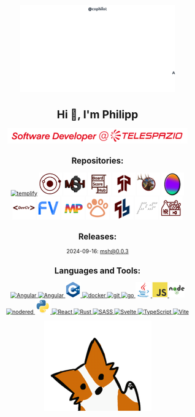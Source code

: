 <p align = "center">
<a target="_blank" href="https://philipp-bonin.com/">
    <img src="https://raw.githubusercontent.com/cophilot/.project-provider/main/out/banner.gif" alt="Banner" width = "80%"/>
    </a>
</p>

<h1 align="center">Hi 👋, I'm Philipp</h1>

<div align="center" class="job-box">
    <a target="_blank" href= "https://www.telespazio.de/en/">
        <img src="https://raw.githubusercontent.com/cophilot/cophilot/main/imgs/telespazio.png" alt="Software Developer at Telespazio Germany" height="40" />
    </a>
</div>

<h2 align="center">Repositories:</h2>

<p align="center">
<!--templify--><a target="_blank" href="https://github.com/cophilot/templify" target="_blank" rel="noreferrer"><img src="https://raw.githubusercontent.com/cophilot/templify/master/assets/logo.png" alt="templify" height="60" /></a>
<!--OrbitLab--><a target="_blank" href="https://github.com/cophilot/OrbitLab" target="_blank" rel="noreferrer"><img src="https://raw.githubusercontent.com/cophilot/OrbitLab/master/src/assets/logo_small.png" alt="OrbitLab" height="60" /></a>
<!--msh--><a target="_blank" href="https://github.com/cophilot/msh" target="_blank" rel="noreferrer"><img src="https://raw.githubusercontent.com/cophilot/msh/main/assets/logo.png" alt="msh" height="60" /></a>
<!--board-score-hub--><a target="_blank" href="https://github.com/cophilot/board-score-hub" target="_blank" rel="noreferrer"><img src="https://raw.githubusercontent.com/cophilot/board-score-hub/main/src/assets/logo-red.png" alt="board-score-hub" height="60" /></a>
<!--.project-provider--><a target="_blank" href="https://github.com/cophilot/.project-provider" target="_blank" rel="noreferrer"><img src="https://raw.githubusercontent.com/cophilot/.project-provider/main/assets/logo_small.png" alt=".project-provider" height="60" /></a>
<!--cascoria--><a target="_blank" href="https://github.com/cophilot/cascoria" target="_blank" rel="noreferrer"><img src="https://raw.githubusercontent.com/cophilot/cascoria/main/src/assets/logo.png" alt="cascoria" height="60" /></a>
<!--Color-Chicken--><a target="_blank" href="https://github.com/cophilot/Color-Chicken" target="_blank" rel="noreferrer"><img src="https://raw.githubusercontent.com/cophilot/Color-Chicken/master/src/assets/logo.png" alt="Color-Chicken" height="60" /></a>
<!--DevCv--><a target="_blank" href="https://github.com/cophilot/DevCv" target="_blank" rel="noreferrer"><img src="https://raw.githubusercontent.com/cophilot/DevCv/main/src/assets/logo.png" alt="DevCv" height="60" /></a>
<!--FlowVisor--><a target="_blank" href="https://github.com/cophilot/FlowVisor" target="_blank" rel="noreferrer"><img src="https://raw.githubusercontent.com/cophilot/FlowVisor/main/assets/logo_small.png" alt="FlowVisor" height="60" /></a>
<!--MyPortfolio--><a target="_blank" href="https://github.com/cophilot/MyPortfolio" target="_blank" rel="noreferrer"><img src="https://raw.githubusercontent.com/cophilot/MyPortfolio/master/src/assets/logo.png" alt="MyPortfolio" height="60" /></a>
<!--Petgram--><a target="_blank" href="https://github.com/cophilot/Petgram" target="_blank" rel="noreferrer"><img src="https://raw.githubusercontent.com/cophilot/Petgram/master/src/assets/img/logo_small.png" alt="Petgram" height="60" /></a>
<!--phil-online--><a target="_blank" href="https://github.com/cophilot/phil-online" target="_blank" rel="noreferrer"><img src="https://raw.githubusercontent.com/cophilot/phil-online/master/src/assets/logoPhilOnline.png" alt="phil-online" height="60" /></a>
<!--phil-shell--><a target="_blank" href="https://github.com/cophilot/phil-shell" target="_blank" rel="noreferrer"><img src="https://raw.githubusercontent.com/cophilot/phil-shell/master/src/assets/logo.png" alt="phil-shell" height="60" /></a>
<!--VSToolKit--><a target="_blank" href="https://github.com/cophilot/VSToolKit" target="_blank" rel="noreferrer"><img src="https://raw.githubusercontent.com/cophilot/VSToolKit/main/assets/logo.png" alt="VSToolKit" height="60" /></a>
</p>
<h2 align="center">Releases:</h2>
<p align="center">
<div align="center">2024-09-16: <a target="_blank" href="https://github.com/cophilot/msh/releases/latest">msh@0.0.3</a></div>
</p>
<h2 align="center">Languages and Tools:</h2>
<p align="center"> 
        <!--Angular-->
        <a target="_blank" href="https://angular.io/" target="_blank" rel="noreferrer"> 
            <img src="https://seeklogo.com/images/A/angular-icon-logo-5FC0C40EAC-seeklogo.com.png" alt="Angular" width="40" height="40" /> 
        </a>
        <!--Bash-->
        <a target="_blank" href="https://en.wikipedia.org/wiki/Bash_(Unix_shell)" target="_blank" rel="noreferrer"> 
            <img src="https://i0.wp.com/cachecrew.com/blog/wp-content/uploads/2023/03/kisspng-bash-shell-script-command-line-interface-z-shell-5b3df572212d73.0687702015307871861359.png?resize=150%2C150&ssl=1" alt="Angular" width="40" height="40" /> 
        </a>
        <!--C++-->
        <a target="_blank" href="https://www.w3schools.com/cpp/" target="_blank" rel="noreferrer">
            <img src="https://raw.githubusercontent.com/devicons/devicon/master/icons/cplusplus/cplusplus-original.svg" alt="cplusplus" width="40" height="40" />
        </a>
        <!--Docker-->
        <a target="_blank" href="https://www.docker.com/" target="_blank" rel="noreferrer">
            <img src="https://cdn4.iconfinder.com/data/icons/logos-and-brands/512/97_Docker_logo_logos-512.png" alt="docker" width="40" height="40" />
        </a>
        <!--GIT-->
        <a target="_blank" href="https://git-scm.com/" target="_blank" rel="noreferrer"> <img src="https://www.vectorlogo.zone/logos/git-scm/git-scm-icon.svg" alt="git" width="40" height="40"/> </a>
        <!--GO-->
        <a target="_blank" href="https://go.dev/" target="_blank" rel="noreferrer">
            <img src="https://go.dev/blog/go-brand/Go-Logo/PNG/Go-Logo_Blue.png" alt="go" width="40" height="40" />
        </a>
        <!--JAVA-->
        <a target="_blank" href="https://www.java.com" target="_blank" rel="noreferrer">
            <img src="https://raw.githubusercontent.com/devicons/devicon/master/icons/java/java-original.svg" alt="java" width="40" height="40" />
        </a>
        <!--Javascript-->
        <a target="_blank" href="https://developer.mozilla.org/en-US/docs/Web/JavaScript" target="_blank" rel="noreferrer">
            <img src="https://raw.githubusercontent.com/devicons/devicon/master/icons/javascript/javascript-original.svg" alt="javascript" width="40" height="40" />
        </a>
        <!--NODEJS-->
        <a target="_blank" href="https://nodejs.org" target="_blank" rel="noreferrer">
            <img src="https://raw.githubusercontent.com/devicons/devicon/master/icons/nodejs/nodejs-original-wordmark.svg" alt="nodejs" width="40" height="40" />
        </a>
        <!--NODERED-->
        <a target="_blank" href="https://nodered.org/" target="_blank" rel="noreferrer">
            <img src="https://upload.wikimedia.org/wikipedia/commons/2/2b/Node-red-icon.png" alt="nodered" width="40" height="40" />
        </a>
        <!--PYTHON-->
        <a target="_blank" href="https://www.python.org" target="_blank" rel="noreferrer">
            <img src="https://raw.githubusercontent.com/devicons/devicon/master/icons/python/python-original.svg" alt="python" width="40" height="40" />
        </a>
        <!--React-->
        <a target="_blank" href="https://react.dev/" target="_blank" rel="noreferrer">
            <img src="https://upload.wikimedia.org/wikipedia/commons/thumb/a/a7/React-icon.svg/1200px-React-icon.svg.png" alt="React" width="40" height="34" />
        </a>
        <!--Rust-->
        <a target="_blank" href="https://www.rust-lang.org/" target="_blank" rel="noreferrer">
            <img src="https://miro.medium.com/v2/resize:fit:512/1*5GTKx0a2tf7mAMYnplvBeg.png" alt="Rust" width="40" />
        </a>
        <!-- SASS -->
        <a target="_blank" href="https://sass-lang.com/" target="_blank" rel="noreferrer">
            <img src="https://sass-lang.com/assets/img/styleguide/seal-color.png" alt="SASS" width="40" height="40"/>
        </a>
        <!-- SVELTE -->
        <a target="_blank" href="https://svelte.dev/" target="_blank" rel="noreferrer">
            <img src="https://upload.wikimedia.org/wikipedia/commons/6/6e/Svelte_logo_by_gengns.svg" alt="Svelte" width="40" height="40"/>
        </a>
        <!--Typescript-->
        <a target="_blank" href="https://www.typescriptlang.org/" target="_blank" rel="noreferrer">
            <img src="https://upload.wikimedia.org/wikipedia/commons/thumb/f/f5/Typescript.svg/480px-Typescript.svg.png" alt="TypeScript" width="40" height="40"/>
        </a>
        <!--Vite-->
        <a target="_blank" href="https://vitejs.dev/" target="_blank" rel="noreferrer">
            <img src="https://vitejs.dev/logo-with-shadow.png" alt="Vite" width="40" height="40" />
        </a>
        <!--VSCode-->
        <!--<a target="_blank" href="https://code.visualstudio.com/" target="_blank" rel="noreferrer">
            <img src="https://upload.wikimedia.org/wikipedia/commons/thumb/9/9a/Visual_Studio_Code_1.35_icon.svg/2048px-Visual_Studio_Code_1.35_icon.svg.png" alt="VSCode" width="40" height="40" />
        </a>-->
        <!--Vue-->
        <!-- <a target="_blank" href="https://vuejs.org/" target="_blank" rel="noreferrer">
            <img src="https://camo.githubusercontent.com/0b17e5a01574a2c1251b51c910c422f6ca6cb968a52686a770b668a634792c09/68747470733a2f2f7675656a732e6f72672f696d616765732f6c6f676f2e706e67" alt="Vue.js" width="40" height="40" />
        </a> -->
        <!--C-->
        <!-- <a target="_blank" href="https://www.cprogramming.com/" target="_blank" rel="noreferrer">
            <img src="https://raw.githubusercontent.com/devicons/devicon/master/icons/c/c-original.svg" alt="c" width="40" height="40" />
        </a>  -->
        <!--SAP-->
        <!-- <a target="_blank" href="https://www.sap.com/index.html" target="_blank" rel="noreferrer">
            <img src="https://upload.wikimedia.org/wikipedia/commons/thumb/5/59/SAP_2011_logo.svg/1200px-SAP_2011_logo.svg.png" alt="SAP" height="40" />
        </a>  -->
        <!--POSTMAN
        <a target="_blank" href="https://postman.com" target="_blank" rel="noreferrer">
            <img src="https://www.vectorlogo.zone/logos/getpostman/getpostman-icon.svg" alt="postman" width="40" height="40" />
        </a> -->
        <!--UNITY
        <a target="_blank" href="https://unity.com/" target="_blank" rel="noreferrer">
            <img src="https://www.vectorlogo.zone/logos/unity3d/unity3d-icon.svg" alt="unity" width="40" height="40" />
        </a>-->

</p>
<p align = "center">
    <img src="https://raw.githubusercontent.com/cophilot/cophilot/main/imgs/ByeBye.gif" alt="ByeBye👋"/>
</p>

